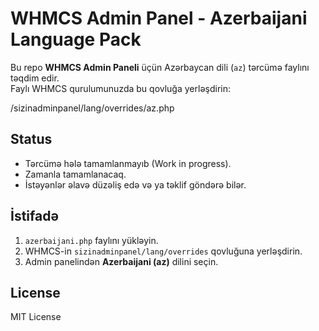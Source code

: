 # WHMCS Admin Panel - Azerbaijani Language Pack

Bu repo **WHMCS Admin Paneli** üçün Azərbaycan dili (`az`) tərcümə faylını təqdim edir.  
Faylı WHMCS qurulumunuzda bu qovluğa yerləşdirin:

/sizinadminpanel/lang/overrides/az.php


## Status
- Tərcümə hələ tamamlanmayıb (Work in progress).
- Zamanla tamamlanacaq.
- İstəyənlər əlavə düzəliş edə və ya təklif göndərə bilər.

## İstifadə
1. `azerbaijani.php` faylını yükləyin.
2. WHMCS-in `sizinadminpanel/lang/overrides` qovluğuna yerləşdirin.
3. Admin panelindən **Azerbaijani (az)** dilini seçin.

## License
MIT License
